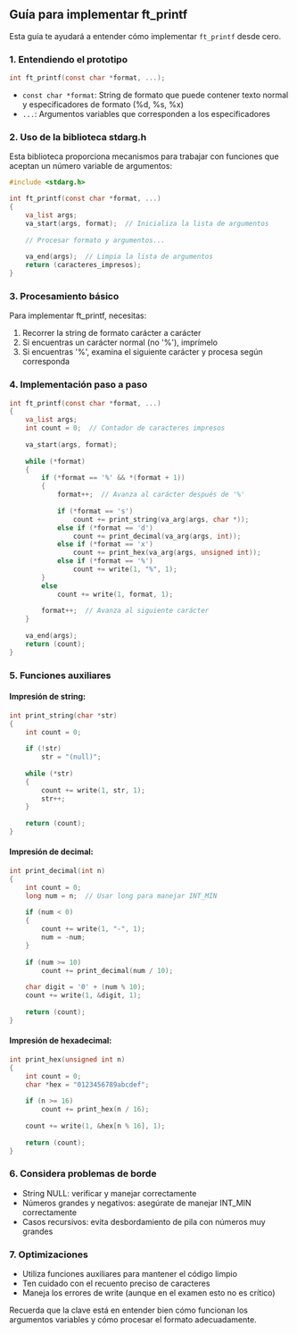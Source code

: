 ## Guía para implementar ft_printf

Esta guía te ayudará a entender cómo implementar `ft_printf` desde cero.

### 1. Entendiendo el prototipo

```c
int ft_printf(const char *format, ...);
```

- `const char *format`: String de formato que puede contener texto normal y especificadores de formato (%d, %s, %x)
- `...`: Argumentos variables que corresponden a los especificadores

### 2. Uso de la biblioteca stdarg.h

Esta biblioteca proporciona mecanismos para trabajar con funciones que aceptan un número variable de argumentos:

```c
#include <stdarg.h>

int ft_printf(const char *format, ...)
{
    va_list args;
    va_start(args, format);  // Inicializa la lista de argumentos
    
    // Procesar formato y argumentos...
    
    va_end(args);  // Limpia la lista de argumentos
    return (caracteres_impresos);
}
```

### 3. Procesamiento básico

Para implementar ft_printf, necesitas:

1. Recorrer la string de formato carácter a carácter
2. Si encuentras un carácter normal (no '%'), imprímelo
3. Si encuentras '%', examina el siguiente carácter y procesa según corresponda

### 4. Implementación paso a paso

```c
int ft_printf(const char *format, ...)
{
    va_list args;
    int count = 0;  // Contador de caracteres impresos
    
    va_start(args, format);
    
    while (*format)
    {
        if (*format == '%' && *(format + 1))
        {
            format++;  // Avanza al carácter después de '%'
            
            if (*format == 's')
                count += print_string(va_arg(args, char *));
            else if (*format == 'd')
                count += print_decimal(va_arg(args, int));
            else if (*format == 'x')
                count += print_hex(va_arg(args, unsigned int));
            else if (*format == '%')
                count += write(1, "%", 1);
        }
        else
            count += write(1, format, 1);
            
        format++;  // Avanza al siguiente carácter
    }
    
    va_end(args);
    return (count);
}
```

### 5. Funciones auxiliares

#### Impresión de string:
```c
int print_string(char *str)
{
    int count = 0;
    
    if (!str)
        str = "(null)";
        
    while (*str)
    {
        count += write(1, str, 1);
        str++;
    }
    
    return (count);
}
```

#### Impresión de decimal:
```c
int print_decimal(int n)
{
    int count = 0;
    long num = n;  // Usar long para manejar INT_MIN
    
    if (num < 0)
    {
        count += write(1, "-", 1);
        num = -num;
    }
    
    if (num >= 10)
        count += print_decimal(num / 10);
        
    char digit = '0' + (num % 10);
    count += write(1, &digit, 1);
    
    return (count);
}
```

#### Impresión de hexadecimal:
```c
int print_hex(unsigned int n)
{
    int count = 0;
    char *hex = "0123456789abcdef";
    
    if (n >= 16)
        count += print_hex(n / 16);
        
    count += write(1, &hex[n % 16], 1);
    
    return (count);
}
```

### 6. Considera problemas de borde

- String NULL: verificar y manejar correctamente
- Números grandes y negativos: asegúrate de manejar INT_MIN correctamente
- Casos recursivos: evita desbordamiento de pila con números muy grandes

### 7. Optimizaciones

- Utiliza funciones auxiliares para mantener el código limpio
- Ten cuidado con el recuento preciso de caracteres
- Maneja los errores de write (aunque en el examen esto no es crítico)

Recuerda que la clave está en entender bien cómo funcionan los argumentos variables y cómo procesar el formato adecuadamente.